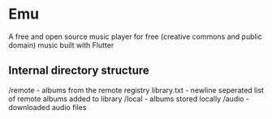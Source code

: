 # Emu

A free and open source music player for free (creative commons and public domain) music built with Flutter

## Internal directory structure

/remote - albums from the remote registry
library.txt - newline seperated list of remote albums added to library
/local - albums stored locally
/audio - downloaded audio files
